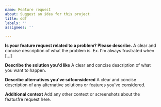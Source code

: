 ```yaml
---
name: Feature request
about: Suggest an idea for this project
title: ddf
labels: ''
assignees: ''

---
```


**Is your feature request related to a problem? Please describe.**
A clear and concise description of what the problem is. Ex. I'm always frustrated when [...]

**Describe the solution you'd like**
A clear and concise description of what you want to happen.

**Describe alternatives you've sdfconsidered**
A clear and concise description of any alternative solutions or features you've considered.

**Additional context**
Add any other context or screenshots about the featusfre request here.

